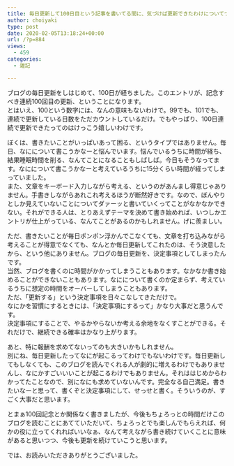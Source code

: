 ```yaml
---
title: 毎日更新して100日目という記事を書いてる間に、気づけば更新できたわけについてつらつら書いていました。
author: choiyaki
type: post
date: 2020-02-05T13:18:24+00:00
url: /?p=884
views:
  - 459
categories:
  - 雑記

---
```

ブログの毎日更新をしはじめて、100日が経ちました。このエントリが、記念すべき連続100回目の更新、ということになります。  
とはいえ、100という数字には、なんの意味もないわけで。99でも、101でも、連続で更新している日数をただカウントしているだけ。でもやっぱり、100日連続で更新できたってのはけっこう嬉しいわけです。

ぼくは、書きたいことがいっぱいあって困る、というタイプではありません。毎日、なにについて書こうかなーと悩んでいます。悩んでいるうちに時間が経ち、結果睡眠時間を削る、なんてことになることもしばしば。今日もそうなってます。なにについて書こうかなーと考えているうちに15分くらい時間が経ってしまっていました。  
また、文章をキーボード入力しながら考える、というのがあんまし得意じゃありません。手書きしながらあれこれ考えるほうが断然好きです。なので、ぼんやりとしか見えていないことについてダァーッと書いていくってことがなかなかできない。それができる人は、とりあえずテーマを決めて書き始めれば、いつしかエントリが仕上がっている、なんてことがあるのかもしれません。げに羨ましい。

ただ、書きたいことが毎日ポンポン浮かんでこなくても、文章を打ち込みながら考えることが得意でなくても、なんとか毎日更新してこれたのは、そう決意したから、という他にありません。ブログの毎日更新を、決定事項としてしまったんです。  
当然、ブログを書くのに時間がかかってしまうこともあります。なかなか書き始めることができないこともあります。なにについて書くのか定まらず、考えているうちに想定の時間をオーバーしてしまうこともあります。  
ただ、「更新する」という決定事項を日々こなしてきただけで。  
なにかを習慣にするときには、「決定事項にするって」かなり大事だと思うんです。  
決定事項にすることで、やるかやらないか考える余地をなくすことができる。それだけで、継続できる確率はかなり上がります。

あと、特に報酬を求めてないってのも大きいかもしれません。  
別にね、毎日更新したってなにが起こるってわけでもないわけです。毎日更新してもしなくても、このブログを読んでくれる人が劇的に増えるわけでもありませんし、なにかすごいいいことが起こるわけでもありません。それははじめからわかってたことなので、別になにも求めていないんです。完全なる自己満足。書きたいなーと思って、書くぞと決定事項にして、せっせと書く。そういうのが、すごく大事だと思います。

とまぁ100回記念とか関係なく書きましたが、今後もちょろっとの時間だけこのブログを読むことにあてていただいて、ちょろっとでも楽しんでもらえれば、何かの役に立ってくれればいいなぁ、なんて考えながら書き続けていくことに意味があると思いつつ、今後も更新を続けていこうと思います。

では、お読みいただきありがとうございました。